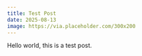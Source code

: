 ```yaml
---
title: Test Post
date: 2025-08-13
image: https://via.placeholder.com/300x200
---
```

Hello world, this is a test post.

